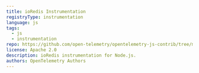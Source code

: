 ```yaml
---
title: ioRedis Instrumentation
registryType: instrumentation
language: js
tags:
  - js
  - instrumentation
repo: https://github.com/open-telemetry/opentelemetry-js-contrib/tree/main/plugins/node/opentelemetry-instrumentation-ioredis
license: Apache 2.0
description: ioRedis instrumentation for Node.js.
authors: OpenTelemetry Authors
---
```

